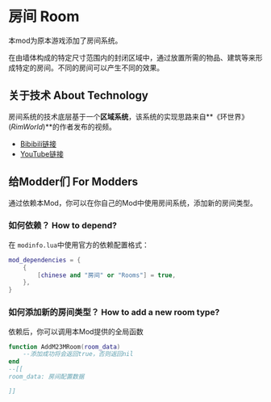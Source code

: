 # 房间 Room

本mod为原本游戏添加了房间系统。

在由墙体构成的特定尺寸范围内的封闭区域中，通过放置所需的物品、建筑等来形成特定的房间。不同的房间可以产生不同的效果。


## 关于技术 About Technology

房间系统的技术底层基于一个**区域系统**，该系统的实现思路来自**《环世界》(*RimWorld*)**的作者发布的视频。

* [Bibibili链接](https://www.bilibili.com/video/BV1gN4y1j7Kn "https://www.bilibili.com/video/BV1gN4y1j7Kn")
* [YouTube链接](https://www.youtube.com/watch?v=RMBQn_sg7DA&t=798s "https://www.youtube.com/watch?v=RMBQn_sg7DA&amp;t=798s")


## 给Modder们 For Modders

通过依赖本Mod，你可以在你自己的Mod中使用房间系统，添加新的房间类型。


### 如何依赖？ How to depend?

在 `modinfo.lua`中使用官方的依赖配置格式：

```lua
mod_dependencies = {
    {
        [chinese and "房间" or "Rooms"] = true,
    },
}
```


### 如何添加新的房间类型？ How to add a new room type?

依赖后，你可以调用本Mod提供的全局函数

```lua
function AddM23MRoom(room_data)
    --添加成功将会返回true，否则返回nil
end
--[[
room_data: 房间配置数据

]]
```
